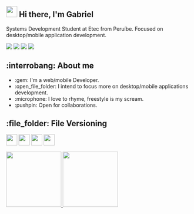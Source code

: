 <h2><img src="https://emojis.slackmojis.com/emojis/images/1570211625/6611/wave-animated.gif?1570211625" width="30"/> Hi there, I'm Gabriel</h2>

<p align="left"> 
  Systems Development Student at Etec from Peruíbe.
  Focused on desktop/mobile application development.
</p>

<p align="left">  
  <a href="#" alt="Linkedin">
  <img src="https://img.shields.io/badge/LinkedIn-0077B5?style=for-the-badge&logo=linkedin&logoColor=white"></a>

  <a href="https://medium.com/@devgamon" alt="Facebook">
  <img src="https://img.shields.io/badge/Instagram-330F63?style=for-the-badge&logo=instagram&logoColor=white"></a>
  
  <a href="https://medium.com/@devgamon" alt="Twitter">
  <img src="https://img.shields.io/badge/Medium-12100E?style=for-the-badge&logo=medium&logoColor=white"></a>

  <a href="#" alt="ProtonMail">
  <img src="https://img.shields.io/badge/-ProtonMail-8B89CC?style=flat-square&labelColor=8B89CC&logo=protonmail&logoColor=white&link=LINK-DO-SEU-EMAIL"/></a>
</p>  

<h2>:interrobang: About me</h2>

<ul>
  <li>:gem: I'm a web/mobile Developer.</li>
  <li>:open_file_folder: I intend to focus more on desktop/mobile applications development.</li>
  <li>:microphone: I love to rhyme, freestyle is my scream.</li>
  <li>:pushpin: Open for collaborations.</li>
</ul>

<h2>:file_folder: File Versioning</h2>

<p>
   <a href="https://github.com/devgamon" target="_blank">
   <img height="30" src="https://img.shields.io/badge/GitHub-000?style=for-the-badge&logo=github&logoColor=white"></a>
  
   <a href="https://gitlab.com/devgamon" target="_blank">
   <img height="30" src="https://img.shields.io/badge/GitLab-330F63?style=for-the-badge&logo=gitlab&logoColor=white"/></a>
  
   <a href="https://bitbucket.org/devgamon" target="_black">
   <img height="30" src="https://img.shields.io/badge/Bitbucket-330F63?style=for-the-badge&logo=bitbucket&logoColor=white"/></a>
  
   <a href="https://pt.stackoverflow.com/users/287392/gabriel-gamon" target="_black">
   <img height="30" src="https://img.shields.io/badge/Stack_Overflow-E34F26?style=for-the-badge&logo=stack-overflow&logoColor=white"/></a>
</p>

  <div align="left">
    <a href="https://github.com/devgamon">
    <img height="150em" src="https://github-readme-stats.vercel.app/api?username=devgamon&show_icons=true&theme=tokyonight&include_all_commits=true&count_private=true"/>
    <img height="150em" src="https://github-readme-stats.vercel.app/api/top-langs/?username=devgamon&layout=compact&langs_count=7&theme=tokyonight"/>
  </div>

 
